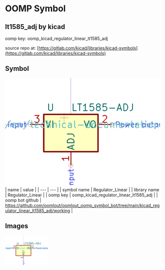 # OOMP Symbol  
## lt1585_adj  by kicad  
  
oomp key: oomp_kicad_regulator_linear_lt1585_adj  
  
source repo at: [https://gitlab.com/kicad/libraries/kicad-symbols](https://gitlab.com/kicad/libraries/kicad-symbols)  
## Symbol  
  
[![working.png](working_600.png)](working.png)  
| name | value | 
| --- | --- | 
| symbol name | Regulator_Linear | 
| library name | Regulator_Linear | 
| oomp key | oomp_kicad_regulator_linear_lt1585_adj | 
| oomp bot github | https://github.com/oomlout/oomlout_oomp_symbol_bot/tree/main/kicad_regulator_linear_lt1585_adj/working | 
## Images  
  
[![working.png](working_140.png)](working.png)  

